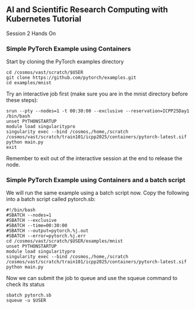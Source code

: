 ## AI and Scientific Research Computing with Kubernetes Tutorial
Session 2 Hands On 

### Simple PyTorch Example using Containers
Start by cloning the PyTorch examples directory
```
cd /cosmos/vast/scratch/$USER
git clone https://github.com/pytorch/examples.git
cd examples/mnist
```
Try an interactive job first (make sure you are in the mnist directory before these steps):
```
srun --pty --nodes=1 -t 00:30:00 --exclusive --reservation=ICPP25Day1 /bin/bash
unset PYTHONSTARTUP
module load singularitypro
singularity exec --bind /cosmos,/home,/scratch /cosmos/vast/scratch/train101/icpp2025/containers/pytorch-latest.sif python main.py
exit
```
Remember to exit out of the interactive session at the end to release the node.

### Simple PyTorch Example using Containers and a batch script
We will run the same example using a batch script now. Copy the following into a batch script called pytorch.sb:

```
#!/bin/bash
#SBATCH --nodes=1
#SBATCH --exclusive
#SBATCH --time=00:30:00
#SBATCH --output=pytorch.%j.out
#SBATCH --error=pytorch.%j.err
cd /cosmos/vast/scratch/$USER/examples/mnist
unset PYTHONSTARTUP
module load singularitypro
singularity exec --bind /cosmos,/home,/scratch /cosmos/vast/scratch/train101/icpp2025/containers/pytorch-latest.sif python main.py
```
Now we can submit the job to queue and use the squeue command to check its status
```
sbatch pytorch.sb
squeue -u $USER
```


